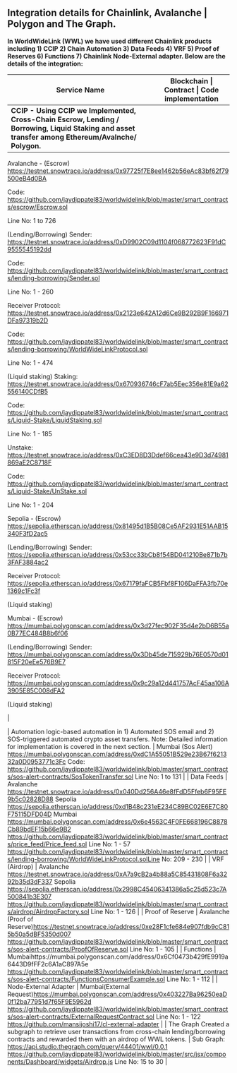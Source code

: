 ## Integration details for Chainlink, Avalanche | Polygon and The Graph.

**In WorldWideLink (WWL) we have used different Chainlink products including 1) CCIP 2) Chain Automation 3) Data Feeds 4) VRF 5) Proof of Reserves 6) Functions 7) Chainlink Node-External adapter. Below are the details of the integration:**

| Service Name                                                                                                                                                                                     | Blockchain \| Contract \| Code implementation                                                                                                                                                                                                                                                                                                                                                                                                                                                                                                                                                                                                                                                                                                                                                                                                                                                                                                                                                                                                                                                                                                                                                                                                                                                                                                                                                                                                                                                                                                                                                                                                                                                                                                                                                                                                                 |
| ------------------------------------------------------------------------------------------------------------------------------------------------------------------------------------------------ | ------------------------------------------------------------------------------------------------------------------------------------------------------------------------------------------------------------------------------------------------------------------------------------------------------------------------------------------------------------------------------------------------------------------------------------------------------------------------------------------------------------------------------------------------------------------------------------------------------------------------------------------------------------------------------------------------------------------------------------------------------------------------------------------------------------------------------------------------------------------------------------------------------------------------------------------------------------------------------------------------------------------------------------------------------------------------------------------------------------------------------------------------------------------------------------------------------------------------------------------------------------------------------------------------------------------------------------------------------------------------------------------------------------------------------------------------------------------------------------------------------------------------------------------------------------------------------------------------------------------------------------------------------------------------------------------------------------------------------------------------------------------------------------------------------------------------------------------------------------- |
| **CCIP -  Using CCIP we Implemented, Cross-Chain Escrow, Lending / Borrowing, Liquid Staking and asset transfer among Ethereum/Avalnche/ Polygon.**                                                     | 
Avalanche - 
(Escrow) 
https://testnet.snowtrace.io/address/0x97725f7E8ee1462b56eAc83bf62f79500eB4d0BA 

Code: 
https://github.com/jaydippatel83/worldwidelink/blob/master/smart_contracts/escrow/Escrow.sol 

Line No: 1 to 726 

(Lending/Borrowing)
Sender: 
https://testnet.snowtrace.io/address/0xD9902C09d1104f068772623F91dC9555545192dd 

Code: 
https://github.com/jaydippatel83/worldwidelink/blob/master/smart_contracts/lending-borrowing/Sender.sol 

Line No: 1 - 260 

Receiver Protocol: 
https://testnet.snowtrace.io/address/0x2123e642A12d6Ce9B292B9F166971DFa97319b2D 

Code: 
https://github.com/jaydippatel83/worldwidelink/blob/master/smart_contracts/lending-borrowing/WorldWideLinkProtocol.sol 

Line No: 1 - 474 

(Liquid staking) 
Staking:
https://testnet.snowtrace.io/address/0x670936746cF7ab5Eec356e81E9a62556140CDfB5 

Code: 
https://github.com/jaydippatel83/worldwidelink/blob/master/smart_contracts/Liquid-Stake/LiquidStaking.sol 

Line No: 1 - 185 

Unstake: 
https://testnet.snowtrace.io/address/0xC3ED8D3Ddef66cea43e9D3d74981869aE2C8718F 

Code: 
https://github.com/jaydippatel83/worldwidelink/blob/master/smart_contracts/Liquid-Stake/UnStake.sol 

Line No: 1 - 204 

Sepolia - 
(Escrow) 
https://sepolia.etherscan.io/address/0x81495d1B5B08Ce5AF2931E51AAB15340F3fD2ac5 

(Lending/Borrowing) 
Sender: 
https://sepolia.etherscan.io/address/0x53cc33bCb8f54BD041210Be871b7b3FAF3884ac2 

Receiver Protocol: 
https://sepolia.etherscan.io/address/0x67179faFCB5Fbf8F106DaFFA3fb70e1369c1Fc3f 

(Liquid staking) 


Mumbai - 
(Escrow) 
https://mumbai.polygonscan.com/address/0x3d27fec902F35d4e2bD6B55a0B77EC484B8b6f06 

(Lending/Borrowing) 
Sender: 
https://mumbai.polygonscan.com/address/0x3Db45de715929b76E0570d01815F20eEe576B9E7 

Receiver Protocol: 
https://mumbai.polygonscan.com/address/0x9c29a12d441757AcF45aa106A3905E85C008dFA2 

(Liquid staking) 

|

| Automation logic-based automation in 1) Automated SOS email and 2) SOS-triggered automated crypto asset transfers. Note: Detailed information for implementation is covered in the next section. | Mumbai (Sos Alert) https://mumbai.polygonscan.com/address/0xdC1A55051B529e23B67f621332a0D0953771c3Fc Code: https://github.com/jaydippatel83/worldwidelink/blob/master/smart_contracts/sos-alert-contracts/SosTokenTransfer.sol Line No: 1 to 131                                                                                                                                                                                                                                                                                                                                                                                                                                                                                                                                                                                                                                                                                                                                                                                                                                                                                                                                                                                                                                                                                                                                                                                                                                                                                                                                                                                                                                                                                                                                                                                                              |
| Data Feeds                                                                                                                                                                                       | Avalanche https://testnet.snowtrace.io/address/0x040Dd256A46e8fFdD5Ffeb6F95FE9b5c02828D88 Sepolia https://sepolia.etherscan.io/address/0xd1B48c231eE234C89BC02E6E7C80F75115DFD04D Mumbai https://mumbai.polygonscan.com/address/0x6e4563C4F0FE668196C8878Cb89bdEF15b66e9B2 https://github.com/jaydippatel83/worldwidelink/blob/master/smart_contracts/price_feed/Price_feed.sol Line No: 1 - 57 https://github.com/jaydippatel83/worldwidelink/blob/master/smart_contracts/lending-borrowing/WorldWideLinkProtocol.solLine No: 209 - 230                                                                                                                                                                                                                                                                                                                                                                                                                                                                                                                                                                                                                                                                                                                                                                                                                                                                                                                                                                                                                                                                                                                                                                                                                                                                                                                      |
| VRF (Airdrop)                                                                                                                                                                                    | Avalanche https://testnet.snowtrace.io/address/0xA7a9cB2a4b88a5C85431808F6a3292b35d3dF337 Sepolia https://sepolia.etherscan.io/address/0x2998C45406341386a5c25d523c7A500841b3E307 https://github.com/jaydippatel83/worldwidelink/blob/master/smart_contracts/airdrop/AirdropFactory.sol Line No: 1 - 126                                                                                                                                                                                                                                                                                                                                                                                                                                                                                                                                                                                                                                                                                                                                                                                                                                                                                                                                                                                                                                                                                                                                                                                                                                                                                                                                                                                                                                                                                                                                                      |
| Proof of Reserve                                                                                                                                                                                 | Avalanche (Proof of Reserve)https://testnet.snowtrace.io/address/0xe28F1cfe684e907fdb9cC815b50a5dBF5350d007 https://github.com/jaydippatel83/worldwidelink/blob/master/smart_contracts/sos-alert-contracts/ProofOfReserve.sol Line No: 1 - 105                                                                                                                                                                                                                                                                                                                                                                                                                                                                                                                                                                                                                                                                                                                                                                                                                                                                                                                                                                                                                                                                                                                                                                                                                                                                                                                                                                                                                                                                                                                                                                                                                |
| Functions                                                                                                                                                                                        | Mumbaihttps://mumbai.polygonscan.com/address/0x6Cf0473b429fE9919a6443D9fFF2c6A1aC897A5e https://github.com/jaydippatel83/worldwidelink/blob/master/smart_contracts/sos-alert-contracts/FunctionsConsumerExample.sol Line No: 1 - 112                                                                                                                                                                                                                                                                                                                                                                                                                                                                                                                                                                                                                                                                                                                                                                                                                                                                                                                                                                                                                                                                                                                                                                                                                                                                                                                                                                                                                                                                                                                                                                                                                          |
| Node-External Adapter                                                                                                                                                                            | Mumbai(External Request)https://mumbai.polygonscan.com/address/0x403227Ba96250eaD0f12ba77951d7f65F9E5962d https://github.com/jaydippatel83/worldwidelink/blob/master/smart_contracts/sos-alert-contracts/ExternalRequestContract.sol Line No: 1 - 122 https://github.com/mansijoshi17/cl-external-adapter                                                                                                                                                                                                                                                                                                                                                                                                                                                                                                                                                                                                                                                                                                                                                                                                                                                                                                                                                                                                                                                                                                                                                                                                                                                                                                                                                                                                                                                                                                                                                     |
| The Graph Created a subgraph to retrieve user transactions from cross-chain lending/borrowing contracts and rewarded them with an airdrop of WWL tokens.                                         | Sub Graph: https://api.studio.thegraph.com/query/44401/wwl/0.0.1 https://github.com/jaydippatel83/worldwidelink/blob/master/src/jsx/components/Dashboard/widgets/Airdrop.js Line No: 15 to 30                                                                                                                                                                                                                                                                                                                                                                                                                                                                                                                                                                                                                                                                                                                                                                                                                                                                                                                                                                                                                                                                                                                                                                                                                                                                                                                                                                                                                                                                                                                                                                                                                                                                 |
